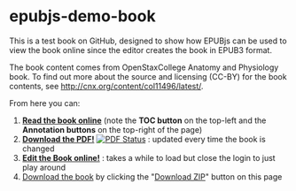 epubjs-demo-book
============

This is a test book on GitHub, designed to show how EPUBjs can be used to view the book online since the editor creates
the book in EPUB3 format. 

The book content comes from OpenStaxCollege Anatomy and Physiology book. 
To find out more about the source and licensing (CC-BY) for the book contents, see http://cnx.org/content/col11496/latest/.

From here you can:

1. **[Read the book online](http://oerpub.github.io/epubjs-demo-book/reader/)** (note the **TOC button** on the top-left and the **Annotation buttons** on the top-right of the page)
2. **[Download the PDF!](http://pdf.oerpub.org/oerpub/epubjs-demo-book/)** [![PDF Status](http://pdf.oerpub.org/oerpub/epubjs-demo-book.png)](http://pdf.oerpub.org/oerpub/epubjsreader-demo-book/) : updated every time the book is changed
3. **[Edit the Book online!](http://oerpub.github.io/github-bookeditor/#repo/oerpub/epubjs-demo-book)** : takes a while to load but close the login to just play around
4. [Download the book](https://github.com/oerpub/epubjs-demo-book/archive/gh-pages.zip) by clicking the "[Download ZIP](https://github.com/oerpub/epubjs-demo-book/archive/gh-pages.zip)" button on this page

